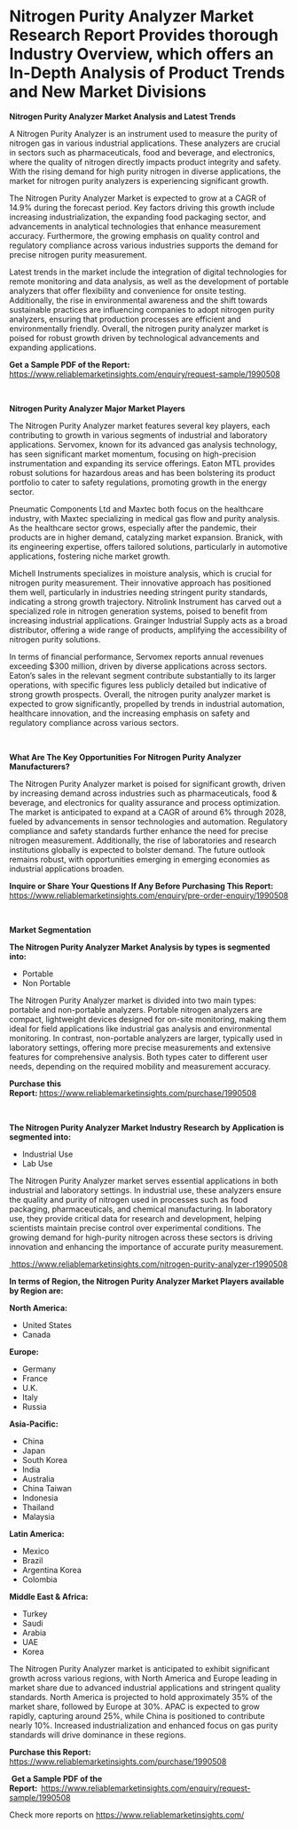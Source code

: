 <p><h1>Nitrogen Purity Analyzer Market Research Report Provides thorough Industry Overview, which offers an In-Depth Analysis of Product Trends and New Market Divisions</h1></p><p><strong>Nitrogen Purity Analyzer Market Analysis and Latest Trends</strong></p>
<p><p>A Nitrogen Purity Analyzer is an instrument used to measure the purity of nitrogen gas in various industrial applications. These analyzers are crucial in sectors such as pharmaceuticals, food and beverage, and electronics, where the quality of nitrogen directly impacts product integrity and safety. With the rising demand for high purity nitrogen in diverse applications, the market for nitrogen purity analyzers is experiencing significant growth.</p><p>The Nitrogen Purity Analyzer Market is expected to grow at a CAGR of 14.9% during the forecast period. Key factors driving this growth include increasing industrialization, the expanding food packaging sector, and advancements in analytical technologies that enhance measurement accuracy. Furthermore, the growing emphasis on quality control and regulatory compliance across various industries supports the demand for precise nitrogen purity measurement.</p><p>Latest trends in the market include the integration of digital technologies for remote monitoring and data analysis, as well as the development of portable analyzers that offer flexibility and convenience for onsite testing. Additionally, the rise in environmental awareness and the shift towards sustainable practices are influencing companies to adopt nitrogen purity analyzers, ensuring that production processes are efficient and environmentally friendly. Overall, the nitrogen purity analyzer market is poised for robust growth driven by technological advancements and expanding applications.</p></p>
<p><strong>Get a Sample PDF of the Report:&nbsp;</strong> <a href="https://www.reliablemarketinsights.com/enquiry/request-sample/1990508?utm_campaign=3571&utm_medium=2&utm_source=Github&utm_content=ia&utm_term=06042025&utm_id=nitrogen-purity-analyzer">https://www.reliablemarketinsights.com/enquiry/request-sample/1990508</a></p>
<p>&nbsp;</p>
<p><strong>Nitrogen Purity Analyzer Major Market Players</strong></p>
<p><p>The Nitrogen Purity Analyzer market features several key players, each contributing to growth in various segments of industrial and laboratory applications. Servomex, known for its advanced gas analysis technology, has seen significant market momentum, focusing on high-precision instrumentation and expanding its service offerings. Eaton MTL provides robust solutions for hazardous areas and has been bolstering its product portfolio to cater to safety regulations, promoting growth in the energy sector.</p><p>Pneumatic Components Ltd and Maxtec both focus on the healthcare industry, with Maxtec specializing in medical gas flow and purity analysis. As the healthcare sector grows, especially after the pandemic, their products are in higher demand, catalyzing market expansion. Branick, with its engineering expertise, offers tailored solutions, particularly in automotive applications, fostering niche market growth.</p><p>Michell Instruments specializes in moisture analysis, which is crucial for nitrogen purity measurement. Their innovative approach has positioned them well, particularly in industries needing stringent purity standards, indicating a strong growth trajectory. Nitrolink Instrument has carved out a specialized role in nitrogen generation systems, poised to benefit from increasing industrial applications. Grainger Industrial Supply acts as a broad distributor, offering a wide range of products, amplifying the accessibility of nitrogen purity solutions.</p><p>In terms of financial performance, Servomex reports annual revenues exceeding $300 million, driven by diverse applications across sectors. Eaton’s sales in the relevant segment contribute substantially to its larger operations, with specific figures less publicly detailed but indicative of strong growth prospects. Overall, the nitrogen purity analyzer market is expected to grow significantly, propelled by trends in industrial automation, healthcare innovation, and the increasing emphasis on safety and regulatory compliance across various sectors.</p></p>
<p>&nbsp;</p>
<p><strong>What Are The Key Opportunities For Nitrogen Purity Analyzer Manufacturers?</strong></p>
<p><p>The Nitrogen Purity Analyzer market is poised for significant growth, driven by increasing demand across industries such as pharmaceuticals, food & beverage, and electronics for quality assurance and process optimization. The market is anticipated to expand at a CAGR of around 6% through 2028, fueled by advancements in sensor technologies and automation. Regulatory compliance and safety standards further enhance the need for precise nitrogen measurement. Additionally, the rise of laboratories and research institutions globally is expected to bolster demand. The future outlook remains robust, with opportunities emerging in emerging economies as industrial applications broaden.</p></p>
<p><strong>Inquire or Share Your Questions If Any Before Purchasing This Report:</strong> <a href="https://www.reliablemarketinsights.com/enquiry/pre-order-enquiry/1990508?utm_campaign=3571&utm_medium=2&utm_source=Github&utm_content=ia&utm_term=06042025&utm_id=nitrogen-purity-analyzer">https://www.reliablemarketinsights.com/enquiry/pre-order-enquiry/1990508</a></p>
<p>&nbsp;</p>
<p><strong>Market Segmentation</strong></p>
<p><strong>The Nitrogen Purity Analyzer Market Analysis by types is segmented into:</strong></p>
<p><ul><li>Portable</li><li>Non Portable</li></ul></p>
<p><p>The Nitrogen Purity Analyzer market is divided into two main types: portable and non-portable analyzers. Portable nitrogen analyzers are compact, lightweight devices designed for on-site monitoring, making them ideal for field applications like industrial gas analysis and environmental monitoring. In contrast, non-portable analyzers are larger, typically used in laboratory settings, offering more precise measurements and extensive features for comprehensive analysis. Both types cater to different user needs, depending on the required mobility and measurement accuracy.</p></p>
<p><strong>Purchase this Report:&nbsp;</strong><a href="https://www.reliablemarketinsights.com/purchase/1990508?utm_campaign=3571&utm_medium=2&utm_source=Github&utm_content=ia&utm_term=06042025&utm_id=nitrogen-purity-analyzer">https://www.reliablemarketinsights.com/purchase/1990508</a></p>
<p>&nbsp;</p>
<p><strong>The Nitrogen Purity Analyzer Market Industry Research by Application is segmented into:</strong></p>
<p><ul><li>Industrial Use</li><li>Lab Use</li></ul></p>
<p><p>The Nitrogen Purity Analyzer market serves essential applications in both industrial and laboratory settings. In industrial use, these analyzers ensure the quality and purity of nitrogen used in processes such as food packaging, pharmaceuticals, and chemical manufacturing. In laboratory use, they provide critical data for research and development, helping scientists maintain precise control over experimental conditions. The growing demand for high-purity nitrogen across these sectors is driving innovation and enhancing the importance of accurate purity measurement.</p></p>
<p><a href="https://www.reliablemarketinsights.com/nitrogen-purity-analyzer-r1990508?utm_campaign=3571&utm_medium=2&utm_source=Github&utm_content=ia&utm_term=06042025&utm_id=nitrogen-purity-analyzer">&nbsp;https://www.reliablemarketinsights.com/nitrogen-purity-analyzer-r1990508</a></p>
<p><strong>In terms of Region, the Nitrogen Purity Analyzer Market Players available by Region are:</strong></p>
<p>
    <p> <strong> North America: </strong>
        <ul>
            <li>United States</li>
            <li>Canada</li>
        </ul>
        </p> 
    <p> <strong> Europe: </strong>
        <ul>
            <li>Germany</li>
            <li>France</li>
            <li>U.K.</li>
            <li>Italy</li>
            <li>Russia</li>
        </ul>
        </p> 
    <p> <strong> Asia-Pacific: </strong>
        <ul>
            <li>China</li>
            <li>Japan</li>
            <li>South Korea</li>
            <li>India</li>
            <li>Australia</li>
            <li>China Taiwan</li>
            <li>Indonesia</li>
            <li>Thailand</li>
            <li>Malaysia</li>
        </ul>
        </p> 
    <p> <strong> Latin America: </strong>
        <ul>
            <li>Mexico</li>
            <li>Brazil</li>
            <li>Argentina Korea</li>
            <li>Colombia</li>
        </ul>
        </p> 
    <p> <strong> Middle East & Africa: </strong>
        <ul>
            <li>Turkey</li>
            <li>Saudi</li>
            <li>Arabia</li>
            <li>UAE</li>
            <li>Korea</li>
        </ul>
    </p>
    </p>
<p><p>The Nitrogen Purity Analyzer market is anticipated to exhibit significant growth across various regions, with North America and Europe leading in market share due to advanced industrial applications and stringent quality standards. North America is projected to hold approximately 35% of the market share, followed by Europe at 30%. APAC is expected to grow rapidly, capturing around 25%, while China is positioned to contribute nearly 10%. Increased industrialization and enhanced focus on gas purity standards will drive dominance in these regions.</p></p>
<p><strong>Purchase this Report: </strong><a href="https://www.reliablemarketinsights.com/purchase/1990508?utm_campaign=3571&utm_medium=2&utm_source=Github&utm_content=ia&utm_term=06042025&utm_id=nitrogen-purity-analyzer">https://www.reliablemarketinsights.com/purchase/1990508</a></p>
<p>&nbsp;<strong>Get a Sample PDF of the Report:&nbsp;&nbsp;</strong><a href="https://www.reliablemarketinsights.com/enquiry/request-sample/1990508?utm_campaign=3571&utm_medium=2&utm_source=Github&utm_content=ia&utm_term=06042025&utm_id=nitrogen-purity-analyzer">https://www.reliablemarketinsights.com/enquiry/request-sample/1990508</a></p>
<p><strong></strong></p>
<p>Check more reports on <a href="https://www.reliablemarketinsights.com/?utm_campaign=3571&utm_medium=2&utm_source=Github&utm_content=ia&utm_term=06042025&utm_id=nitrogen-purity-analyzer">https://www.reliablemarketinsights.com/</a></p>
